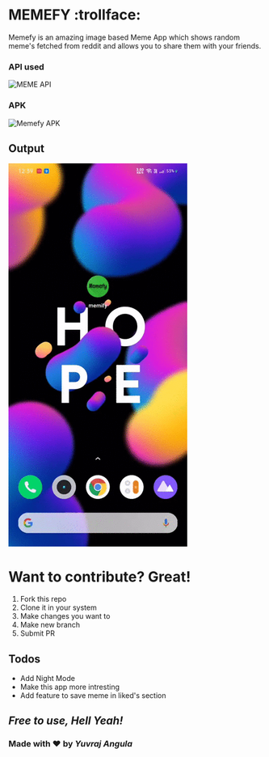 # MEMEFY   :trollface:

Memefy is an amazing image based Meme App which shows random meme's fetched from reddit and allows you to share them with your friends.

### API used
![MEME API](https://meme-api.herokuapp.com/gimme)

### APK 
![Memefy APK](https://drive.google.com/file/d/1aaSlMJAQ0MvlYRCdD8rdgDSOytA_NGxD/view)

## Output

![](https://github.com/yuvrajangula/memify/blob/master/output/memefy_output.gif)

# Want to contribute? Great!
1. Fork this repo
2. Clone it in your system
3. Make changes you want to
4. Make new branch
5. Submit PR

## Todos

 - Add Night Mode
 - Make this app more intresting
 - Add feature to save meme in liked's section

## ***Free to use, Hell Yeah!***

### Made with :heart: by ***Yuvraj Angula***
